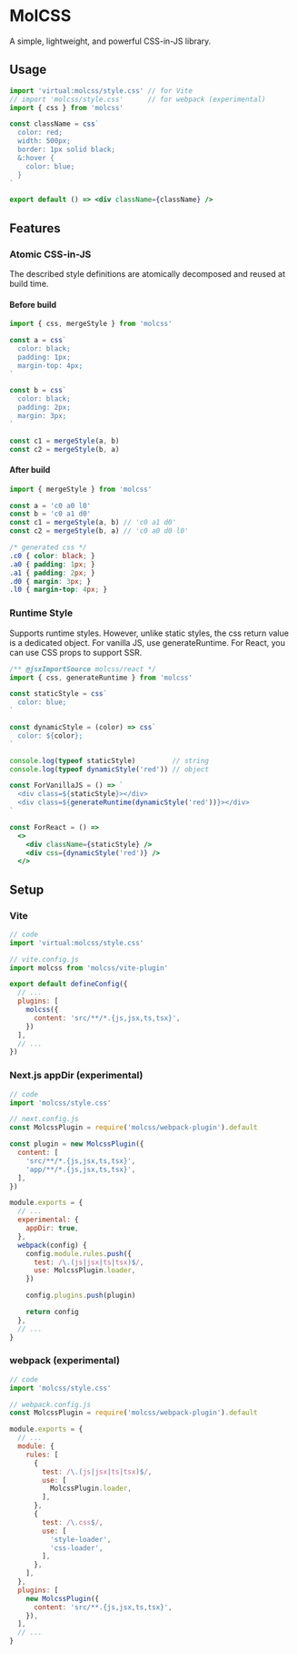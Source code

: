 # MolCSS

A simple, lightweight, and powerful CSS-in-JS library.

## Usage

```jsx
import 'virtual:molcss/style.css' // for Vite
// import 'molcss/style.css'      // for webpack (experimental)
import { css } from 'molcss'

const className = css`
  color: red;
  width: 500px;
  border: 1px solid black;
  &:hover {
    color: blue;
  }
`

export default () => <div className={className} />
```

## Features

### Atomic CSS-in-JS

The described style definitions are atomically decomposed and reused at build time.

#### Before build

```js
import { css, mergeStyle } from 'molcss'

const a = css`
  color: black;
  padding: 1px;
  margin-top: 4px;
`

const b = css`
  color: black;
  padding: 2px;
  margin: 3px;
`

const c1 = mergeStyle(a, b)
const c2 = mergeStyle(b, a)
```

#### After build

```js
import { mergeStyle } from 'molcss'

const a = 'c0 a0 l0'
const b = 'c0 a1 d0'
const c1 = mergeStyle(a, b) // 'c0 a1 d0'
const c2 = mergeStyle(b, a) // 'c0 a0 d0 l0'
```

```css
/* generated css */
.c0 { color: black; }
.a0 { padding: 1px; }
.a1 { padding: 2px; }
.d0 { margin: 3px; }
.l0 { margin-top: 4px; }
```

### Runtime Style

Supports runtime styles. However, unlike static styles, the css return value is a dedicated object.
For vanilla JS, use generateRuntime. For React, you can use CSS props to support SSR.

```jsx
/** @jsxImportSource molcss/react */
import { css, generateRuntime } from 'molcss'

const staticStyle = css`
  color: blue;
`

const dynamicStyle = (color) => css`
  color: ${color};
`

console.log(typeof staticStyle)         // string
console.log(typeof dynamicStyle('red')) // object

const ForVanillaJS = () => `
  <div class=${staticStyle}></div>
  <div class=${generateRuntime(dynamicStyle('red'))}></div>
`

const ForReact = () =>
  <>
    <div className={staticStyle} />
    <div css={dynamicStyle('red')} />
  </>
```

## Setup

### Vite

```js
// code
import 'virtual:molcss/style.css'
```

```js
// vite.config.js
import molcss from 'molcss/vite-plugin'

export default defineConfig({
  // ...
  plugins: [
    molcss({
      content: 'src/**/*.{js,jsx,ts,tsx}',
    })
  ],
  // ...
})
```

### Next.js appDir (experimental)

```js
// code
import 'molcss/style.css'
```

```js
// next.config.js
const MolcssPlugin = require('molcss/webpack-plugin').default

const plugin = new MolcssPlugin({
  content: [
    'src/**/*.{js,jsx,ts,tsx}',
    'app/**/*.{js,jsx,ts,tsx}',
  ],
})

module.exports = {
  // ...
  experimental: {
    appDir: true,
  },
  webpack(config) {
    config.module.rules.push({
      test: /\.(js|jsx|ts|tsx)$/,
      use: MolcssPlugin.loader,
    })

    config.plugins.push(plugin)

    return config
  },
  // ...
}

```

### webpack (experimental)

```js
// code
import 'molcss/style.css'
```

```js
// webpack.config.js
const MolcssPlugin = require('molcss/webpack-plugin').default

module.exports = {
  // ...
  module: {
    rules: [
      {
        test: /\.(js|jsx|ts|tsx)$/,
        use: [
          MolcssPlugin.loader,
        ],
      },
      {
        test: /\.css$/,
        use: [
          'style-loader',
          'css-loader',
        ],
      },
    ],
  },
  plugins: [
    new MolcssPlugin({
      content: 'src/**.{js,jsx,ts,tsx}',
    }),
  ],
  // ...
}
```
